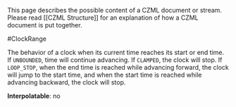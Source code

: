 This page describes the possible content of a CZML document or stream.  Please read [[CZML Structure]] for an explanation of how a CZML document is put together.

#ClockRange

The behavior of a clock when its current time reaches its start or end time.  If `UNBOUNDED`, time will continue advancing.  If `CLAMPED`, the clock will stop.  If `LOOP_STOP`, when the end time is reached while advancing forward, the clock will jump to the start time, and when the start time is reached while advancing backward, the clock will stop.

**Interpolatable**: no

